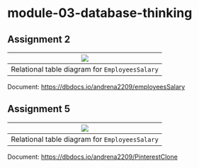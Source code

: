 # module-03-database-thinking

## Assignment 2

|      ![](https://i.imgur.com/hoYP1yb.png)      | 
|:----------------------------------------------:| 
| Relational table diagram for `EmployeesSalary` |


Document: <https://dbdocs.io/andrena2209/employeesSalary>

## Assignment 5

|     ![](https://i.imgur.com/fD7ogll.png)       |
|:----------------------------------------------:| 
| Relational table diagram for `EmployeesSalary` |

Document: <https://dbdocs.io/andrena2209/PinterestClone>
